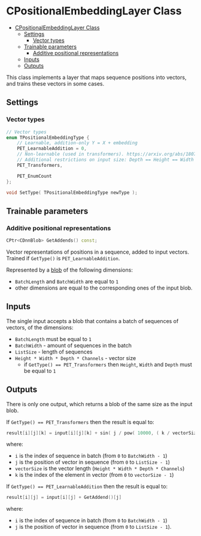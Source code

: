 # CPositionalEmbeddingLayer Class

<!-- TOC -->

- [CPositionalEmbeddingLayer Class](#cpositionalembeddinglayer-class)
    - [Settings](#settings)
        - [Vector types](#vector-types)
    - [Trainable parameters](#trainable-parameters)
        - [Additive positional representations](#additive-positional-representations)
    - [Inputs](#inputs)
    - [Outputs](#outputs)

<!-- /TOC -->

This class implements a layer that maps sequence positions into vectors, and trains these vectors in some cases.

## Settings

### Vector types

```c++
// Vector types
enum TPositionalEmbeddingType {
    // Learnable, addition-only Y = X + embedding
    PET_LearnableAddition = 0,
    // Non-learnable (used in transformers). https://arxiv.org/abs/1807.03819
    // Additional restrictions on input size: Depth == Height == Width == 1
    PET_Transformers,

    PET_EnumCount
};

void SetType( TPositionalEmbeddingType newType );
```

## Trainable parameters

### Additive positional representations

```c++
CPtr<CDnnBlob> GetAddends() const;
```

Vector representations of positions in a sequence, added to input vectors. Trained if `GetType()` is `PET_LearnableAddition`<!-- or `PET_LearnableMultAddition`-->.

Represented by a [blob](../DnnBlob.md) of the following dimensions:

- `BatchLength` and `BatchWidth` are equal to `1`
- other dimensions are equal to the corresponding ones of the input blob.

## Inputs

The single input accepts a blob that contains a batch of sequences of vectors, of the dimensions:

- `BatchLength` must be equal to `1`
- `BatchWidth` - amount of sequences in the batch
- `ListSize` - length of sequences
- `Height * Width * Depth * Channels` - vector size
  - if `GetType() == PET_Transformers` then `Height`, `Width` and `Depth` must be equal to `1`

## Outputs

There is only one output, which returns a blob of the same size as the input blob.

If `GetType() == PET_Transformers` then the result is equal to:

```c++
result[i][j][k] = input[i][j][k] + sin( j / pow( 10000, ( k / vectorSize ) ) )
```

where:

- `i` is the index of sequence in batch (from `0` to `BatchWidth - 1`)
- `j` is the position of vector in sequence (from `0` to `ListSize - 1`)
- `vectorSize` is the vector length (`Height * Width * Depth * Channels`)
- `k` is the index of the element in vector (from `0` to `vectorSize - 1`)

If `GetType() == PET_LearnableAddition` then the result is equal to:

```c++
result[i][j] = input[i][j] + GetAddend()[j]
```

where:

- `i` is the index of sequence in batch (from `0` to `BatchWidth - 1`)
- `j` is the position of vector in sequence (from `0` to `ListSize - 1`).
